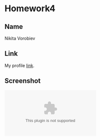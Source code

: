 # Homework4

## Name

Nikita Vorobiev


## Link

My profile [link](https://codefights.com/profile/%D0%BD%D0%B8%D0%BA%D0%B8%D1%82%D0%B0_%D0%B2).


## Screenshot

![codefights](https://screenshots.firefox.com/10beWDCdHE7kZoKs/codefights.com)
